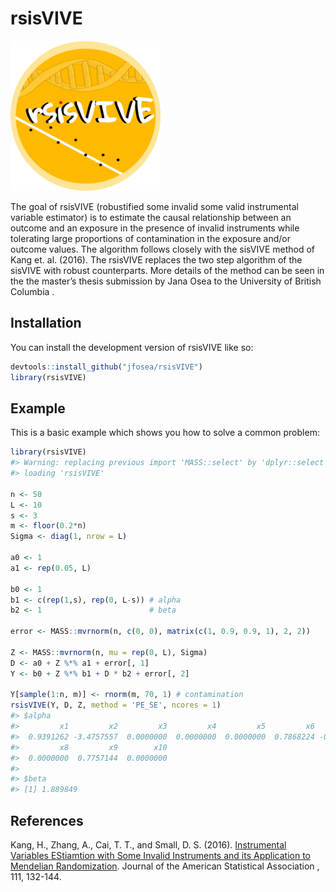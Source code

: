 
<!-- README.md is generated from README.Rmd. Please edit that file -->

# rsisVIVE

![](man/figures/logo.png)

The goal of rsisVIVE (robustified some invalid some valid instrumental
variable estimator) is to estimate the causal relationship between an
outcome and an exposure in the presence of invalid instruments while
tolerating large proportions of contamination in the exposure and/or
outcome values. The algorithm follows closely with the sisVIVE method of
Kang et. al. (2016). The rsisVIVE replaces the two step algorithm of the
sisVIVE with robust counterparts. More details of the method can be seen
in the the master’s thesis submission by Jana Osea to the University of
British Columbia .

## Installation

You can install the development version of rsisVIVE like so:

``` r
devtools::install_github("jfosea/rsisVIVE")
library(rsisVIVE)
```

## Example

This is a basic example which shows you how to solve a common problem:

``` r
library(rsisVIVE)
#> Warning: replacing previous import 'MASS::select' by 'dplyr::select' when
#> loading 'rsisVIVE'

n <- 50
L <- 10
s <- 3
m <- floor(0.2*n)
Sigma <- diag(1, nrow = L)

a0 <- 1
a1 <- rep(0.05, L)

b0 <- 1
b1 <- c(rep(1,s), rep(0, L-s)) # alpha
b2 <- 1                        # beta

error <- MASS::mvrnorm(n, c(0, 0), matrix(c(1, 0.9, 0.9, 1), 2, 2))

Z <- MASS::mvrnorm(n, mu = rep(0, L), Sigma)
D <- a0 + Z %*% a1 + error[, 1]
Y <- b0 + Z %*% b1 + D * b2 + error[, 2]

Y[sample(1:n, m)] <- rnorm(m, 70, 1) # contamination
rsisVIVE(Y, D, Z, method = 'PE_SE', ncores = 1)
#> $alpha
#>         x1         x2         x3         x4         x5         x6         x7 
#>  0.9391262 -3.4757557  0.0000000  0.0000000  0.0000000  0.7868224 -0.4619144 
#>         x8         x9        x10 
#>  0.0000000  0.7757144  0.0000000 
#> 
#> $beta
#> [1] 1.889849
```

## References

Kang, H., Zhang, A., Cai, T. T., and Small, D. S. (2016). [Instrumental
Variables EStiamtion with Some Invalid Instruments and its Application
to Mendelian
Randomization](https://www.tandfonline.com/doi/full/10.1080/01621459.2014.994705).
Journal of the American Statistical Association , 111, 132-144.
